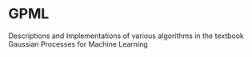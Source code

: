 # GPML
Descriptions and Implementations of various algorithms in the textbook Gaussian Processes for Machine Learning
